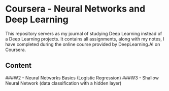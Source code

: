 # Coursera - Neural Networks and Deep Learning
This repository servers as my journal of studying Deep Learning instead of a Deep Learning projects. It contains all assignments, along with my notes, I have completed during the online course provided by DeepLearning.AI on Coursera.

## Content
###W2 - Neural Networks Basics (Logistic Regression)
###W3 - Shallow Neural Network (data classification with a hidden layer)

